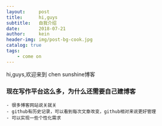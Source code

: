 ```yaml
---
layout:     post
title:      hi,guys
subtitle:   自我介绍
date:       2018-07-21
author:     kein
header-img: img/post-bg-cook.jpg
catalog: true
tags:
    - come on
---
```



hi,guys,欢迎来到 chen sunshine博客

### 现在写作平台这么多，为什么还需要自己建博客
    - 很多博客网站说关就关
    - github有历史记录，可以看到每次文章改变，github相对来说更好管理
    - 可以实现一些个性化需求
 

